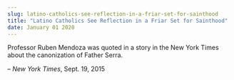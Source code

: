 ```yaml
---
slug: latino-catholics-see-reflection-in-a-friar-set-for-sainthood
title: "Latino Catholics See Reflection in a Friar Set for Sainthood"
date: January 01 2020
---
```


<p>Professor Ruben Mendoza was quoted in a story in the New York Times about the canonization of Father Serra.
</p><p>– <em>New York Times</em>, Sept. 19, 2015
</p>
